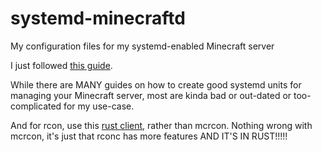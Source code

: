# systemd-minecraftd

My configuration files for my systemd-enabled Minecraft server

I just followed [this guide](https://teilgedanken.de/Blog/post/setting-up-a-minecraft-server-using-systemd/).

While there are MANY guides on how to create good systemd units for managing your Minecraft server, most are kinda bad or out-dated or too-complicated for my use-case.

And for rcon, use this [rust client](https://github.com/klemens/rconc), rather than mcrcon. Nothing wrong with mcrcon, it's just that rconc has more features AND IT'S IN RUST!!!!!
